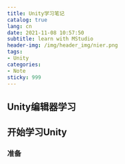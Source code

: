 ```yaml
---
title: Unity学习笔记
catalog: true
lang: cn
date: 2021-11-08 10:57:50
subtitle: learn with MStudio
header-img: /img/header_img/nier.png
tags:
- Unity
categories:
- Note
sticky: 999
---
```

## Unity编辑器学习
## 开始学习Unity
### 准备